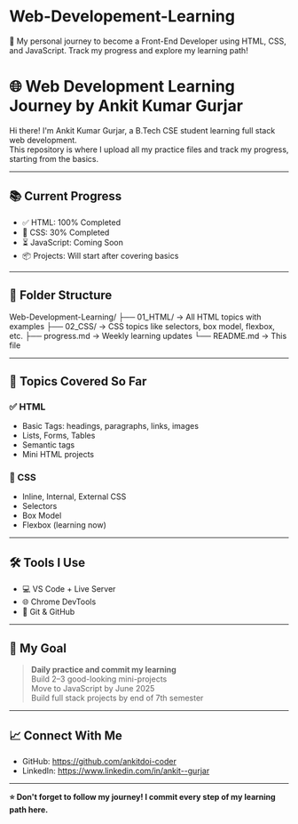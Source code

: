 # Web-Developement-Learning
🚀 My personal journey to become a Front-End Developer using HTML, CSS, and JavaScript. Track my progress and explore my learning path!

# 🌐 Web Development Learning Journey by Ankit Kumar Gurjar

Hi there! I'm Ankit Kumar Gurjar, a B.Tech CSE student learning full stack web development.  
This repository is where I upload all my practice files and track my progress, starting from the basics.

---

## 📚 Current Progress

- ✅ HTML: 100% Completed
- 🔄 CSS: 30% Completed
- ⏳ JavaScript: Coming Soon
- 📦 Projects: Will start after covering basics

---

## 📁 Folder Structure

Web-Development-Learning/
├── 01_HTML/ → All HTML topics with examples
├── 02_CSS/ → CSS topics like selectors, box model, flexbox, etc.
├── progress.md → Weekly learning updates
└── README.md → This file


---

## 🧠 Topics Covered So Far

### ✅ HTML
- Basic Tags: headings, paragraphs, links, images
- Lists, Forms, Tables
- Semantic tags
- Mini HTML projects

### 🔄 CSS
- Inline, Internal, External CSS
- Selectors
- Box Model
- Flexbox (learning now)

---

## 🛠 Tools I Use

- 💻 VS Code + Live Server
- 🌐 Chrome DevTools
- 📁 Git & GitHub

---

## 📅 My Goal

> **Daily practice and commit my learning**  
> Build 2–3 good-looking mini-projects  
> Move to JavaScript by June 2025  
> Build full stack projects by end of 7th semester  

---

## 📈 Connect With Me

- GitHub: https://github.com/ankitdoi-coder 
- LinkedIn: https://www.linkedin.com/in/ankit--gurjar

---

**⭐ Don't forget to follow my journey! I commit every step of my learning path here.**
